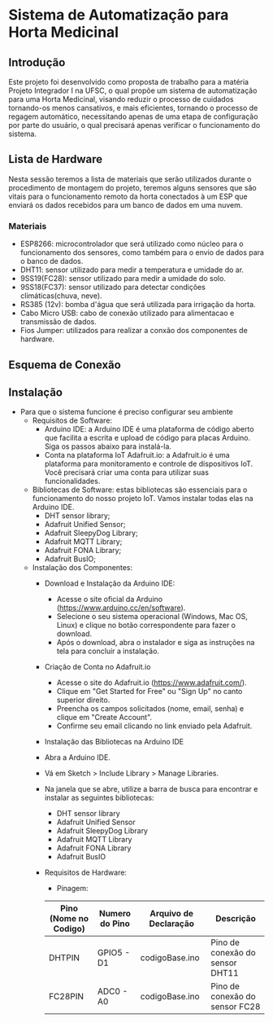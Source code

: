 # Sistema de Automatização para Horta Medicinal
 ##  Introdução

 Este projeto foi desenvolvido como proposta de trabalho para a matéria Projeto Integrador I na UFSC, o qual propõe um sistema de automatização para uma Horta Medicinal, visando reduzir o processo de cuidados tornando-os menos cansativos, e mais eficientes, tornando o processo de regagem automático, necessitando apenas de uma etapa de configuração por parte do usuário, o qual precisará apenas verificar o funcionamento do sistema.

##  Lista de Hardware 

Nesta sessão teremos a lista de materiais que serão utilizados durante o procedimento de montagem do projeto, teremos alguns sensores que são vitais para o funcionamento remoto da horta conectados à um ESP que enviará os dados recebidos para um banco de dados em uma nuvem.

### Materiais
- ESP8266: microcontrolador que será utilizado como núcleo para o funcionamento dos sensores, como também para o envio de dados para o banco de dados.
- DHT11: sensor utilizado para medir a temperatura e umidade do ar.
- 9SS19(FC28): sensor utilizado para medir a umidade do solo.
- 9SS18(FC37): sensor utilizado para detectar condições climáticas(chuva, neve).
- RS385 (12v): bomba d'água que será utilizada para irrigação da horta.
- Cabo Micro USB: cabo de conexão utilizado para alimentacao e transmissão de dados.
- Fios Jumper: utilizados para realizar a conxão dos componentes de hardware.

## Esquema de Conexão

## Instalação
 - Para que o sistema funcione é preciso configurar seu ambiente
   - Requisitos de Software:
      - Arduino IDE: a Arduino IDE é uma plataforma de código aberto que facilita a escrita e upload de código para placas Arduino. Siga os passos abaixo para instalá-la.
      - Conta na plataforma IoT Adafruit.io: a Adafruit.io é uma plataforma para monitoramento e controle de dispositivos IoT. Você precisará criar uma conta para utilizar suas funcionalidades.
   - Bibliotecas de Software: estas bibliotecas são essenciais para o funcionamento do nosso projeto IoT. Vamos instalar todas elas na Arduino IDE.
     - DHT sensor library;
     - Adafruit Unified Sensor;
     - Adafruit SleepyDog Library;
     - Adafruit MQTT Library;
     - Adafruit FONA Library;
     - Adafruit BusIO;
   - Instalação dos Componentes:
     - Download e Instalação da Arduino IDE:
       - Acesse o site oficial da Arduino (https://www.arduino.cc/en/software).
       - Selecione o seu sistema operacional (Windows, Mac OS, Linux) e clique no botão correspondente para fazer o download.
       - Após o download, abra o instalador e siga as instruções na tela para concluir a instalação.
     - Criação de Conta no Adafruit.io
       - Acesse o site do Adafruit.io (https://www.adafruit.com/).
       - Clique em "Get Started for Free" ou "Sign Up" no canto superior direito.
       - Preencha os campos solicitados (nome, email, senha) e clique em "Create Account".
       - Confirme seu email clicando no link enviado pela Adafruit.
     -  Instalação das Bibliotecas na Arduino IDE
       - Abra a Arduino IDE.
       - Vá em Sketch > Include Library > Manage Libraries.
       - Na janela que se abre, utilize a barra de busca para encontrar e instalar as seguintes bibliotecas:
         - DHT sensor library
         - Adafruit Unified Sensor
         - Adafruit SleepyDog Library
         - Adafruit MQTT Library
         - Adafruit FONA Library
         - Adafruit BusIO
     - Requisitos de Hardware:
       - Pinagem:
       
       | Pino (Nome no Codigo)  | Numero do Pino | Arquivo de Declaração | Descrição |
       | ------------- | ------------- | ------------- | ------------- |
       | DHTPIN  | GPIO5 - D1  | codigoBase.ino  | Pino de conexão do sensor DHT11  |
       | FC28PIN  | ADC0 - A0  | codigoBase.ino  | Pino de conexão do sensor FC28  |

  
 
 
 
